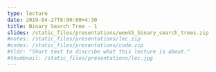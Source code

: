 ```yaml
---
type: lecture
date: 2019-04-27T8:00:00+4:30
title: Binary Search Tree - 1
slides: /static_files/presentations/week5_binary_search_trees.zip
#notes: /static_files/presentations/lec.zip
#codes: /static_files/presentations/code.zip
#tldr: "Short text to discribe what this lecture is about."
#thumbnail: /static_files/presentations/lec.jpg
---
```

